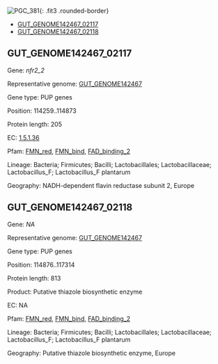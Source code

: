 ![PGC_381](../static/images/Clusters_figure/PGC_381.jpg){: .fit3 .rounded-border}

<ul id="myTab" class="nav nav-tabs">
  <li class="active">
        <a href="#tab1" data-toggle="tab">GUT_GENOME142467_02117</a>
  </li>
<li><a href="#tab2" data-toggle="tab">GUT_GENOME142467_02118</a></li>
</ul>

<div id="myTabContent" class="tab-content">
  <div class="tab-pane fade in active" id="tab1">

<h2 id="GUT_GENOME142467_02117">GUT_GENOME142467_02117</h2>
<p>Gene: <em>nfr2_2</em>
<p>Representative genome: <a href="https://www.ebi.ac.uk/metagenomics/genomes/MGYG-HGUT-02386">GUT_GENOME142467</a></p>
<p>Gene type: PUP genes</p>
<p>Position: 114259..114873</p>
<p>Protein length: 205</p>
<p>EC: <a href="https://www.brenda-enzymes.org/enzyme.php?ecno=1.5.1.36">1.5.1.36</a></p>
<p>Pfam: <a href="http://pfam.xfam.org/family/FMN_red">FMN_red</a>, <a href="http://pfam.xfam.org/family/FMN_bind">FMN_bind</a>, <a href="http://pfam.xfam.org/family/FAD_binding_2">FAD_binding_2</a></p>
<p>Lineage: Bacteria; Firmicutes; Bacilli; Lactobacillales; Lactobacillaceae; Lactobacillus_F; Lactobacillus_F plantarum</p>
<p>Geography: NADH-dependent flavin reductase subunit 2, Europe</p>
  </div>

  <div class="tab-pane fade" id="tab2">

<h2 id="GUT_GENOME142467_02118">GUT_GENOME142467_02118</h2>
<p>Gene: <em>NA</em></p>
<p>Representative genome: <a href="https://www.ebi.ac.uk/metagenomics/genomes/MGYG-HGUT-02386">GUT_GENOME142467</a></p>
<p>Gene type: PUP genes</p>
<p>Position: 114876..117314</p>
<p>Protein length: 813</p>
<p>Product: Putative thiazole biosynthetic enzyme</p>
<p>EC: NA</p>
<p>Pfam: <a href="http://pfam.xfam.org/family/FMN_red">FMN_red</a>, <a href="http://pfam.xfam.org/family/FMN_bind">FMN_bind</a>, <a href="http://pfam.xfam.org/family/FAD_binding_2">FAD_binding_2</a></p>
<p>Lineage: Bacteria; Firmicutes; Bacilli; Lactobacillales; Lactobacillaceae; Lactobacillus_F; Lactobacillus_F plantarum</p>
<p>Geography: Putative thiazole biosynthetic enzyme, Europe</p>

  </div>
</div>
